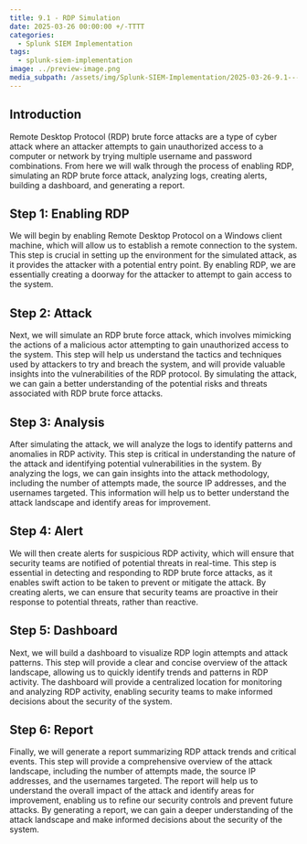 ```yaml
---
title: 9.1 - RDP Simulation
date: 2025-03-26 00:00:00 +/-TTTT
categories:
  - Splunk SIEM Implementation
tags:
  - splunk-siem-implementation
image: ../preview-image.png
media_subpath: /assets/img/Splunk-SIEM-Implementation/2025-03-26-9.1---RDP-Simulation/
---
```


## Introduction
  
Remote Desktop Protocol (RDP) brute force attacks are a type of cyber attack where an attacker attempts to gain unauthorized access to a computer or network by trying multiple username and password combinations. From here we will walk through the process of enabling RDP, simulating an RDP brute force attack, analyzing logs, creating alerts, building a dashboard, and generating a report.  
  
## Step 1: Enabling RDP
  
We will begin by enabling Remote Desktop Protocol on a Windows client machine, which will allow us to establish a remote connection to the system. This step is crucial in setting up the environment for the simulated attack, as it provides the attacker with a potential entry point. By enabling RDP, we are essentially creating a doorway for the attacker to attempt to gain access to the system.  
  
## Step 2: Attack 
  
Next, we will simulate an RDP brute force attack, which involves mimicking the actions of a malicious actor attempting to gain unauthorized access to the system. This step will help us understand the tactics and techniques used by attackers to try and breach the system, and will provide valuable insights into the vulnerabilities of the RDP protocol. By simulating the attack, we can gain a better understanding of the potential risks and threats associated with RDP brute force attacks.  
  
## Step 3: Analysis
  
After simulating the attack, we will analyze the logs to identify patterns and anomalies in RDP activity. This step is critical in understanding the nature of the attack and identifying potential vulnerabilities in the system. By analyzing the logs, we can gain insights into the attack methodology, including the number of attempts made, the source IP addresses, and the usernames targeted. This information will help us to better understand the attack landscape and identify areas for improvement.  
  
## Step 4: Alert
  
We will then create alerts for suspicious RDP activity, which will ensure that security teams are notified of potential threats in real-time. This step is essential in detecting and responding to RDP brute force attacks, as it enables swift action to be taken to prevent or mitigate the attack. By creating alerts, we can ensure that security teams are proactive in their response to potential threats, rather than reactive.  
  
## Step 5: Dashboard
  
Next, we will build a dashboard to visualize RDP login attempts and attack patterns. This step will provide a clear and concise overview of the attack landscape, allowing us to quickly identify trends and patterns in RDP activity. The dashboard will provide a centralized location for monitoring and analyzing RDP activity, enabling security teams to make informed decisions about the security of the system.  
  
## Step 6: Report 
  
Finally, we will generate a report summarizing RDP attack trends and critical events. This step will provide a comprehensive overview of the attack landscape, including the number of attempts made, the source IP addresses, and the usernames targeted. The report will help us to understand the overall impact of the attack and identify areas for improvement, enabling us to refine our security controls and prevent future attacks. By generating a report, we can gain a deeper understanding of the attack landscape and make informed decisions about the security of the system.
